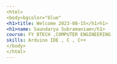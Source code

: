 ```yaml
---
<html>
<body>bgcolor="blue"
<h1>title: Welcome 2023-08-15</h1>h1>
<h1>name: Saundarya Subramaniam</h1>
course: FY BTECH ,COMPUTER ENGINEERING
skills: Arduino IDE , C , C++
</body>
</html>
---
```


